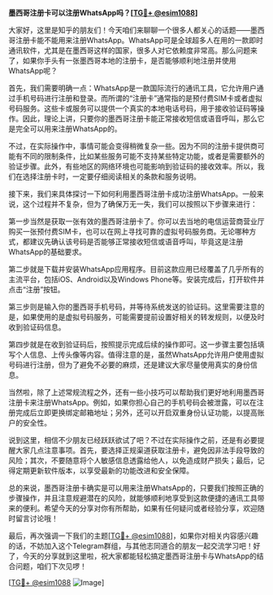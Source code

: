**墨西哥注册卡可以注册WhatsApp吗？[[TG💪+ @esim1088](https://t.me/s/esim1088)]**

大家好，这里是知乎的朋友们！今天咱们来聊聊一个很多人都关心的话题——墨西哥注册卡能不能用来注册WhatsApp。WhatsApp可是全球超多人在用的一款即时通讯软件，尤其是在墨西哥这样的国家，很多人对它依赖度非常高。那么问题来了，如果你手头有一张墨西哥本地的注册卡，是否能够顺利地注册并使用WhatsApp呢？

首先，我们需要明确一点：WhatsApp是一款国际流行的通讯工具，它允许用户通过手机号码进行注册和登录。而所谓的“注册卡”通常指的是预付费SIM卡或者虚拟号码服务。这些卡或服务可以提供一个真实的本地电话号码，用于接收验证码等操作。因此，理论上讲，只要你的墨西哥注册卡能正常接收短信或语音呼叫，那么它是完全可以用来注册WhatsApp的。

不过，在实际操作中，事情可能会变得稍微复杂一些。因为不同的注册卡提供商可能有不同的限制条件，比如某些服务可能不支持某些特定功能，或者是需要额外的验证步骤。此外，有些地区的网络环境也可能影响到验证码的接收效率。所以，我们在选择注册卡时，一定要仔细阅读相关的条款和服务说明。

接下来，我们来具体探讨一下如何利用墨西哥注册卡成功注册WhatsApp。一般来说，这个过程并不复杂，但为了确保万无一失，我们可以按照以下步骤来进行：

第一步当然是获取一张有效的墨西哥注册卡了。你可以去当地的电信运营商营业厅购买一张预付费SIM卡，也可以在网上寻找可靠的虚拟号码服务商。无论哪种方式，都建议先确认该号码是否能够正常接收短信或语音呼叫，毕竟这是注册WhatsApp的基础要求。

第二步就是下载并安装WhatsApp应用程序。目前这款应用已经覆盖了几乎所有的主流平台，包括iOS、Android以及Windows Phone等。安装完成后，打开软件并点击“注册”按钮。

第三步则是输入你的墨西哥手机号码，并等待系统发送的验证码。这里需要注意的是，如果使用的是虚拟号码服务，可能需要提前设置好相关的转发规则，以便及时收到验证码信息。

第四步就是在收到验证码后，按照提示完成后续的操作即可。这一步骤主要包括填写个人信息、上传头像等内容。值得注意的是，虽然WhatsApp允许用户使用虚拟号码进行注册，但为了避免不必要的麻烦，还是建议大家尽量使用真实的身份信息。

当然啦，除了上述常规流程之外，还有一些小技巧可以帮助我们更好地利用墨西哥注册卡来注册WhatsApp。例如，如果你担心自己的手机号码会被泄露，可以在注册完成后立即更换绑定邮箱地址；另外，还可以开启双重身份认证功能，以提高账户的安全性。

说到这里，相信不少朋友已经跃跃欲试了吧？不过在实际操作之前，还是有必要提醒大家几点注意事项。首先，要选择正规渠道获取注册卡，避免因非法手段导致的风险；其次，不要随意将个人敏感信息透露给他人，以免造成财产损失；最后，记得定期更新软件版本，以享受最新的功能改进和安全保障。

总的来说，墨西哥注册卡确实是可以用来注册WhatsApp的，只要我们按照正确的步骤操作，并且注意规避潜在的风险，就能够顺利地享受到这款便捷的通讯工具带来的便利。希望今天的分享对你有所帮助，如果有任何疑问或者经验分享，欢迎随时留言讨论哦！

最后，再次强调一下我们的主题[[TG💪+ @esim1088](https://t.me/s/esim1088)]，如果你对相关内容感兴趣的话，不妨加入这个Telegram群组，与其他志同道合的朋友一起交流学习吧！好了，今天的分享就到这里啦，祝大家都能轻松搞定墨西哥注册卡与WhatsApp的结合问题，咱们下次见啰！

[[TG💪+ @esim1088](https://t.me/s/esim1088) ![Image](https://i.postimg.cc/4NQfJmqS/Snipaste-2025-05-13-00-14-12.png)]
